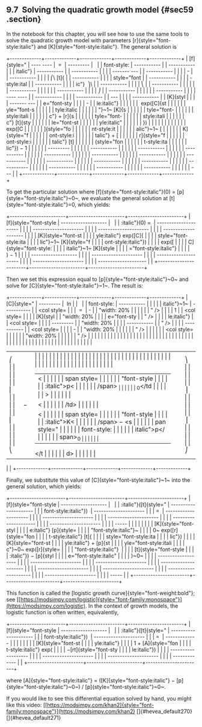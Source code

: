 ﻿9.7  Solving the quadratic growth model {#sec59 .section}
---------------------------------------

In the notebook for this chapter, you will see how to use the same tools
to solve the quadratic growth model with parameters
[r]{style="font-style:italic"} and [K]{style="font-style:italic"}. The
general solution is

+-------------+-------------+-------------+-------------+-------------+
| [f]{style=" |   ---- ---- |  =          |   --------- |             |
| font-style: | ----------- |             | ----------- |             |
| italic"}    | ----------- |             | ----------- |             |
|             | ------- --- |             | ----------- |             |
|             | -           |             | ----------- |             |
|             |   ⎛\   [t]{ |             | ----------- |             |
|             | style="font |             | ----------- |             |
|             | -style:ital |             | ----------- |             |
|             | ic"}    ⎞\  |             | ----------- |             |
|             |   ⎝         |             | ----------- |             |
|             |             |             | ----------- |             |
|             |             |             | ----------- |             |
|             |         ⎠   |             | ----------- |             |
|             |             |             | ----------- |             |
|             |   ---- ---- |             | ----------- |             |
|             | ----------- |             | ---         |             |
|             | ----------- |             |    [K]{styl |             |
|             | ------- --- |             | e="font-sty |             |
|             | -           |             | le:italic"} |             |
|             |             |             |  exp([C]{st |             |
|             |             |             | yle="font-s |             |
|             |             |             | tyle:italic |             |
|             |             |             | "}~1~ [K]{s |             |
|             |             |             | tyle="font- |             |
|             |             |             | style:itali |             |
|             |             |             | c"} + [r]{s |             |
|             |             |             | tyle="font- |             |
|             |             |             | style:itali |             |
|             |             |             | c"} [t]{sty |             |
|             |             |             | le="font-st |             |
|             |             |             | yle:italic" |             |
|             |             |             | })          |             |
|             |             |             |             |             |
|             |             |             |      exp([C |             |
|             |             |             | ]{style="fo |             |
|             |             |             | nt-style:it |             |
|             |             |             | alic"}~1~ [ |             |
|             |             |             | K]{style="f |             |
|             |             |             | ont-style:i |             |
|             |             |             | talic"} + [ |             |
|             |             |             | r]{style="f |             |
|             |             |             | ont-style:i |             |
|             |             |             | talic"} [t] |             |
|             |             |             | {style="fon |             |
|             |             |             | t-style:ita |             |
|             |             |             | lic"}) − 1  |             |
|             |             |             |   --------- |             |
|             |             |             | ----------- |             |
|             |             |             | ----------- |             |
|             |             |             | ----------- |             |
|             |             |             | ----------- |             |
|             |             |             | ----------- |             |
|             |             |             | ----------- |             |
|             |             |             | ----------- |             |
|             |             |             | ----------- |             |
|             |             |             | ----------- |             |
|             |             |             | ----------- |             |
|             |             |             | ----------- |             |
|             |             |             | ----------- |             |
|             |             |             | ----------- |             |
|             |             |             | ----------- |             |
|             |             |             | ---         |             |
+-------------+-------------+-------------+-------------+-------------+

To get the particular solution where [f]{style="font-style:italic"}(0) =
[p]{style="font-style:italic"}~0~, we evaluate the general solution at
[t]{style="font-style:italic"}=0, which yields:

+-----------------------+-----------------------+-----------------------+
| [f]{style="font-style |   ------------------- |                       |
| :italic"}(0) =        | --------------------- |                       |
|                       | --------------------- |                       |
|                       | --------------------- |                       |
|                       | --------------------  |                       |
|                       |    [K]{style="font-st |                       |
|                       | yle:italic"} exp([C]{ |                       |
|                       | style="font-style:ita |                       |
|                       | lic"}~1~ [K]{style="f |                       |
|                       | ont-style:italic"})   |                       |
|                       |                 exp([ |                       |
|                       | C]{style="font-style: |                       |
|                       | italic"}~1~ [K]{style |                       |
|                       | ="font-style:italic"} |                       |
|                       | ) − 1                 |                       |
|                       |   ------------------- |                       |
|                       | --------------------- |                       |
|                       | --------------------- |                       |
|                       | --------------------- |                       |
|                       | --------------------  |                       |
+-----------------------+-----------------------+-----------------------+

Then we set this expression equal to [p]{style="font-style:italic"}~0~
and solve for [C]{style="font-style:italic"}~1~. The result is:

+-------------+-------------+-------------+-------------+-------------+
| [C]{style=" |   --------- |  ln         | <table>     |             |
| font-style: | ----------- |             | <colgroup>  |             |
| italic"}~1~ | ----------- |             | <col style= |             |
|  =          | -           |             | "width: 20% |             |
|             |             |             | " />        |             |
|             |       1     |             | <col style= |             |
|             |    [K]{styl |             | "width: 20% |             |
|             | e="font-sty |             | " />        |             |
|             | le:italic"} |             | <col style= |             |
|             |   --------- |             | "width: 20% |             |
|             | ----------- |             | " />        |             |
|             | ----------- |             | <col style= |             |
|             | -           |             | "width: 20% |             |
|             |             |             | " />        |             |
|             |             |             | <col style= |             |
|             |             |             | "width: 20% |             |
|             |             |             | " />        |             |
|             |             |             | </colgroup> |             |
|             |             |             | <tbody>     |             |
|             |             |             | <tr class=" |             |
|             |             |             | odd">       |             |
|             |             |             | <td>⎛<br /> |             |
|             |             |             | ⎜<br />     |             |
|             |             |             | ⎜<br />     |             |
|             |             |             | ⎝</td>      |             |
|             |             |             | <td>− </td> |             |
|             |             |             | <td><table> |             |
|             |             |             | <tbody>     |             |
|             |             |             | <tr class=" |             |
|             |             |             | odd">       |             |
|             |             |             | <td style=" |             |
|             |             |             | text-align: |             |
|             |             |             |  center;">< |             |
|             |             |             | span style= |             |
|             |             |             | "font-style |             |
|             |             |             | :italic">p< |             |
|             |             |             | /span><sub> |             |
|             |             |             | 0</sub></td |             |
|             |             |             | >           |             |
|             |             |             | </tr>       |             |
|             |             |             | <tr class=" |             |
|             |             |             | even">      |             |
|             |             |             | <td style=" |             |
|             |             |             | text-align: |             |
|             |             |             |  center;">< |             |
|             |             |             | /td>        |             |
|             |             |             | </tr>       |             |
|             |             |             | <tr class=" |             |
|             |             |             | odd">       |             |
|             |             |             | <td style=" |             |
|             |             |             | text-align: |             |
|             |             |             |  center;">< |             |
|             |             |             | span style= |             |
|             |             |             | "font-style |             |
|             |             |             | :italic">K< |             |
|             |             |             | /span> − <s |             |
|             |             |             | pan style=" |             |
|             |             |             | font-style: |             |
|             |             |             | italic">p</ |             |
|             |             |             | span><sub>0 |             |
|             |             |             | </sub></td> |             |
|             |             |             | </tr>       |             |
|             |             |             | </tbody>    |             |
|             |             |             | </table></t |             |
|             |             |             | d>          |             |
|             |             |             | <td> </td>  |             |
|             |             |             | <td>⎞<br /> |             |
|             |             |             | ⎟<br />     |             |
|             |             |             | ⎟<br />     |             |
|             |             |             | ⎠</td>      |             |
|             |             |             | </tr>       |             |
|             |             |             | </tbody>    |             |
|             |             |             | </table>    |             |
+-------------+-------------+-------------+-------------+-------------+

Finally, we substitute this value of [C]{style="font-style:italic"}~1~
into the general solution, which yields:

+-----------------------+-----------------------+-----------------------+
| [f]{style="font-style |   ------------------- |                       |
| :italic"}([t]{style=" | --------------------- |                       |
| font-style:italic"})  | --------------------- |                       |
| =                     | --------------------- |                       |
|                       | --------------------- |                       |
|                       | --------------------- |                       |
|                       | --------------------- |                       |
|                       | --------------------- |                       |
|                       | -----                 |                       |
|                       |                       |                       |
|                       |  [K]{style="font-styl |                       |
|                       | e:italic"} [p]{style= |                       |
|                       | "font-style:italic"}~ |                       |
|                       | 0~ exp([r]{style="fon |                       |
|                       | t-style:italic"} [t]{ |                       |
|                       | style="font-style:ita |                       |
|                       | lic"})                |                       |
|                       |    [K]{style="font-st |                       |
|                       | yle:italic"} + [p]{st |                       |
|                       | yle="font-style:itali |                       |
|                       | c"}~0~ exp([r]{style= |                       |
|                       | "font-style:italic"}  |                       |
|                       | [t]{style="font-style |                       |
|                       | :italic"}) − [p]{styl |                       |
|                       | e="font-style:italic" |                       |
|                       | }~0~                  |                       |
|                       |   ------------------- |                       |
|                       | --------------------- |                       |
|                       | --------------------- |                       |
|                       | --------------------- |                       |
|                       | --------------------- |                       |
|                       | --------------------- |                       |
|                       | --------------------- |                       |
|                       | --------------------- |                       |
|                       | -----                 |                       |
+-----------------------+-----------------------+-----------------------+

This function is called the [logistic growth
curve]{style="font-weight:bold"}; see
[[https://modsimpy.com/logistic]{style="font-family:monospace"}](https://modsimpy.com/logistic).
In the context of growth models, the logistic function is often written,
equivalently,

+-----------------------+-----------------------+-----------------------+
| [f]{style="font-style |   ------------------- |                       |
| :italic"}([t]{style=" | --------------------- |                       |
| font-style:italic"})  | --------------------- |                       |
| =                     | -------------         |                       |
|                       |                       |                       |
|                       |    [K]{style="font-st |                       |
|                       | yle:italic"}          |                       |
|                       |    1 + [A]{style="fon |                       |
|                       | t-style:italic"} exp( |                       |
|                       | −[rt]{style="font-sty |                       |
|                       | le:italic"})          |                       |
|                       |   ------------------- |                       |
|                       | --------------------- |                       |
|                       | --------------------- |                       |
|                       | -------------         |                       |
+-----------------------+-----------------------+-----------------------+

where [A]{style="font-style:italic"} = ([K]{style="font-style:italic"} −
[p]{style="font-style:italic"}~0~) / [p]{style="font-style:italic"}~0~.

If you would like to see this differential equation solved by hand, you
might like this video:
[[https://modsimpy.com/khan2]{style="font-family:monospace"}](https://modsimpy.com/khan2)
[]{#hevea_default270} []{#hevea_default271}

